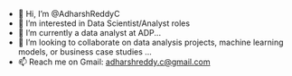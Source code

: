 - 👋 Hi, I’m @AdharshReddyC
- 👀 I’m interested in Data Scientist/Analyst roles
- 🌱 I’m currently a data analyst at ADP...
- 💞️  I’m looking to collaborate on data analysis projects, machine learning models, or business case studies ...
- 📫 Reach me on Gmail: adharshreddy.c@gmail.com

<!---
AdharshReddyC/AdharshReddyC is a ✨ special ✨ repository because its `README.md` (this file) appears on your GitHub profile.
You can click the Preview link to take a look at your changes.
--->
